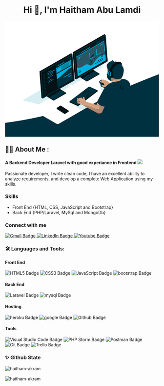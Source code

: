 
<h1 align="center">Hi 👋, I'm Haitham Abu Lamdi</h1>
<dl>
<div align="center">
  <img align="center" src="https://raw.githubusercontent.com/jayeshmann/jayeshmann/main/code.gif" alt="Header" title="Header" style="max-width: 100%; display: inline-block;" data-target="animated-image.originalImage">
</div>
</dl>

## 🧑‍💻 About Me :
<h4>A Backend Developer Laravel with good experiance in Frontend <img src="https://media.giphy.com/media/WUlplcMpOCEmTGBtBW/giphy.gif" width="40"></h4>
Passionate developer, I write clean code, I have an excellent ability to analyze requirements, and develop a complete Web Application using my skills.

### Skills 
- Front End {HTML, CSS, JavaScript and Bootstrap}
- Back End {PHP/Laravel, MySql and MongoDb}
### Connect with me
<div id= "header">
  <div id="badges" >
   <a href="mailto:hayhtam14@gmail.com">
      <img src="https://img.shields.io/badge/Gmail-E4405F?style=for-the-badge&logo=gmail&logoColor=white" alt="Gmail Badge"/>
  </a>
  <a href="https://www.linkedin.com/in/haitham-abu-lamdi-969a0a1b7/">
    <img src="https://img.shields.io/badge/LinkedIn-blue?style=for-the-badge&logo=linkedin&logoColor=white" alt="LinkedIn Badge"/>
  </a>
  <a href="https://instagram.com/haithamabulamdi">
    <img src="https://img.shields.io/badge/Instagram-E4405F?style=for-the-badge&logo=instagram&logoColor=white" alt="Youtube Badge"/>
  </a>
  </div>
</div>

<h3 align="left">🛠️ Languages and Tools:</h3>
<div>
<h4>Front End </h5>
<img src="https://img.shields.io/badge/HTML5-ff8400?style=for-the-badge&logo=HTML5&logoColor=white" alt="HTML5 Badge"/>
<img src="https://img.shields.io/badge/CSS3-0088ff?style=for-the-badge&logo=CSS3&logoColor=white" alt="CSS3 Badge"/>
<img src="https://img.shields.io/badge/JavaScript-a2d104?style=for-the-badge&logo=JavaScript&logoColor=white" alt="JavaScript Badge"/>
<img src="https://img.shields.io/badge/bootstrap-7952B3?style=for-the-badge&logo=bootstrap&logoColor=white" alt="bootstrap Badge"/>
</div>
<div>
<h4>Back End </h4>
<img src="https://img.shields.io/badge/Laravel-bf6402?style=for-the-badge&logo=Laravel&logoColor=white" alt="Laravel Badge"/>
<img src="https://img.shields.io/badge/Mysql-0975e0?style=for-the-badge&logo=mysql&logoColor=white" alt="mysql Badge"/>
<div/>
<div>
<h4>Hosting</h4>
 <img src="https://img.shields.io/badge/heroku-430098?style=for-the-badge&logo=heroku&logoColor=white" alt="heroku Badge"/>
 <img src="https://img.shields.io/badge/Google Cloud Platform-02c5cc?style=for-the-badge&logo=GoogleCloud&logoColor=white" alt="google Badge"/>
 <img src="https://img.shields.io/badge/Github Pages-222222?style=for-the-badge&logo=GitHub Pages&logoColor=white" alt="Github Badge"/>
<div/>
<div>
<h4>Tools</h4>
 <img src="https://img.shields.io/badge/VSCODE-0975e0?style=for-the-badge&logo=Visual Studio Code&logoColor=white" alt="Visual Studio Code Badge"/>
 <img src="https://img.shields.io/badge/PhpStorm-3c0080?style=for-the-badge&logo=PhpStorm&logoColor=white" alt="PHP Storm Badge"/>
 <img src="https://img.shields.io/badge/Postman-FF6C37?style=for-the-badge&logo=Postman&logoColor=white" alt="Postman Badge"/>
 <img src="https://img.shields.io/badge/Git-F05032?style=for-the-badge&logo=Git&logoColor=white" alt="Git Badge"/>
 <img src="https://img.shields.io/badge/Trello-0052CC?style=for-the-badge&logo=Trello&logoColor=white" alt="Trello Badge"/>  
</div>

### ✨ Github State
  <dl>
<img align="center" src="https://github-readme-stats.vercel.app/api/top-langs?username=haitham-akram&show_icons=true&theme=tokyonight&bg_color=0d1117&hide_border=true&locale=en&layout=compact" alt="haitham-akram" />
  </dl>
<img align="center" src="https://github-readme-stats.vercel.app/api?username=haitham-akram&show_icons=true&theme=tokyonight&bg_color=0d1117&hide_border=true&locale=en" alt="haitham-akram" /></p>
  
